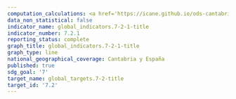 ```yaml
---
computation_calculations: <a href='https://icane.github.io/ods-cantabria/assets/pdf/7.2.1.0.pdf' target='_blank'>Proporción de energía renovable en el consumo final total de energía</a>
data_non_statistical: false
indicator_name: global_indicators.7-2-1-title
indicator_number: 7.2.1
reporting_status: complete
graph_title: global_indicators.7-2-1-title
graph_type: line
national_geographical_coverage: Cantabria y España
published: true
sdg_goal: '7'
target_name: global_targets.7-2-title
target_id: '7.2'
---
```

